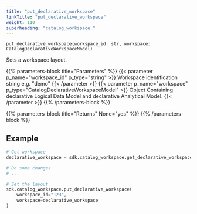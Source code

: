 ```yaml
---
title: "put_declarative_workspace"
linkTitle: "put_declarative_workspace"
weight: 110
superheading: "catalog_workspace."
---
```




``put_declarative_workspace(workspace_id: str, workspace: CatalogDeclarativeWorkspaceModel)``

Sets a workspace layout.

{{% parameters-block title="Parameters" %}}
{{< parameter p_name="workspace_id" p_type="string" >}}
Workspace identification string e.g. "demo"
{{< /parameter >}}
{{< parameter p_name="workspace" p_type="CatalogDeclarativeWorkspaceModel" >}}
Object Containing declarative Logical Data Model and declarative Analytical Model.
{{< /parameter >}}
{{% /parameters-block %}}

{{% parameters-block title="Returns" None="yes" %}}
{{% /parameters-block %}}

## Example

```Python
# Get workspace
declarative_workspace = sdk.catalog_workspace.get_declarative_workspace(workspace_id="123")

# Do some changes
# ...

# Set the layout
sdk.catalog_workspace.put_declarative_workspace(
    workspace_id="123",
    workspace=declarative_workspace
)
```
